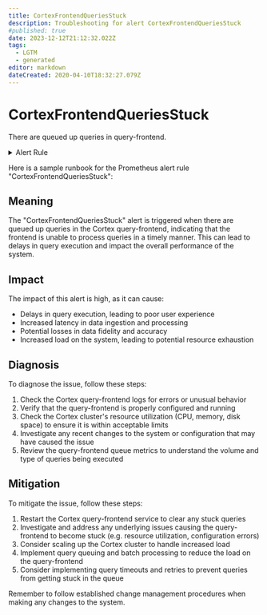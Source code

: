 ```yaml
---
title: CortexFrontendQueriesStuck
description: Troubleshooting for alert CortexFrontendQueriesStuck
#published: true
date: 2023-12-12T21:12:32.022Z
tags: 
  - LGTM
  - generated
editor: markdown
dateCreated: 2020-04-10T18:32:27.079Z
---
```


# CortexFrontendQueriesStuck

There are queued up queries in query-frontend.

<details>
  <summary>Alert Rule</summary>

{{% rule "cortex/cortex-internal.yml" "CortexFrontendQueriesStuck" %}}

{{% comment %}}

```yaml
alert: CortexFrontendQueriesStuck
expr: sum by (job) (cortex_query_frontend_queue_length) > 0
for: 5m
labels:
    severity: critical
annotations:
    summary: Cortex frontend queries stuck (instance {{ $labels.instance }})
    description: |-
        There are queued up queries in query-frontend.
          VALUE = {{ $value }}
          LABELS = {{ $labels }}
    runbook: https://github.com/srerun/prometheus-alerts/blob/main/content/runbooks/cortex-internal/CortexFrontendQueriesStuck.md

```

{{% /comment %}}

</details>


Here is a sample runbook for the Prometheus alert rule "CortexFrontendQueriesStuck":

## Meaning

The "CortexFrontendQueriesStuck" alert is triggered when there are queued up queries in the Cortex query-frontend, indicating that the frontend is unable to process queries in a timely manner. This can lead to delays in query execution and impact the overall performance of the system.

## Impact

The impact of this alert is high, as it can cause:

* Delays in query execution, leading to poor user experience
* Increased latency in data ingestion and processing
* Potential losses in data fidelity and accuracy
* Increased load on the system, leading to potential resource exhaustion

## Diagnosis

To diagnose the issue, follow these steps:

1. Check the Cortex query-frontend logs for errors or unusual behavior
2. Verify that the query-frontend is properly configured and running
3. Check the Cortex cluster's resource utilization (CPU, memory, disk space) to ensure it is within acceptable limits
4. Investigate any recent changes to the system or configuration that may have caused the issue
5. Review the query-frontend queue metrics to understand the volume and type of queries being executed

## Mitigation

To mitigate the issue, follow these steps:

1. Restart the Cortex query-frontend service to clear any stuck queries
2. Investigate and address any underlying issues causing the query-frontend to become stuck (e.g. resource utilization, configuration errors)
3. Consider scaling up the Cortex cluster to handle increased load
4. Implement query queuing and batch processing to reduce the load on the query-frontend
5. Consider implementing query timeouts and retries to prevent queries from getting stuck in the queue

Remember to follow established change management procedures when making any changes to the system.